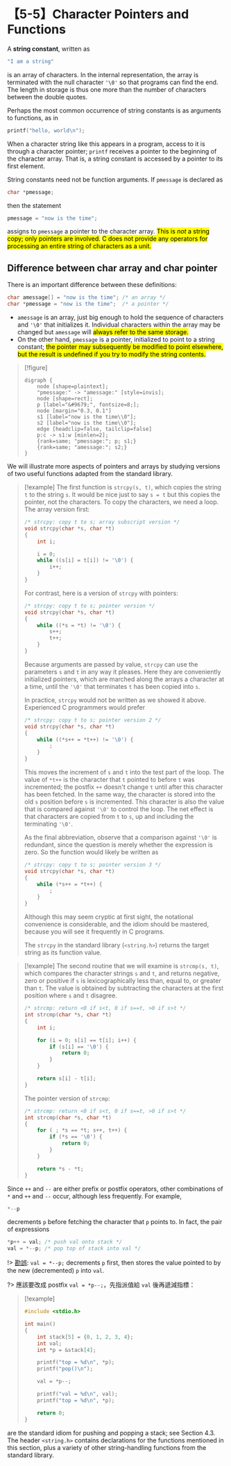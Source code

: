 # 【5-5】Character Pointers and Functions

A **string constant**, written as

```c
"I am a string"
```

is an array of characters. In the internal representation, the array is terminated with the null character `'\0'` so that programs can find the end. The length in storage is thus one more than the number of characters between the double quotes.

Perhaps the most common occurrence of string constants is as arguments to functions, as in

```c
printf("hello, world\n");
```

When a character string like this appears in a program, access to it is through a character pointer; `printf` receives a pointer to the beginning of the character array. That is, a string constant is accessed by a pointer to its first element.

String constants need not be function arguments. If `pmessage` is declared as

```c
char *pmessage;
```

then the statement

```c
pmessage = "now is the time";
```

assigns to `pmessage` a pointer to the character array. <mark>This is *not* a string copy; only pointers are involved.</mark> <mark>C does not provide any operators for processing an entire string of characters as a unit.</mark>

## Difference between char array and char pointer

There is an important difference between these definitions:

```c
char amessage[] = "now is the time"; /* an array */
char *pmessage = "now is the time";  /* a pointer */
```

- `amessage` is an array, just big enough to hold the sequence of characters and `'\0'` that initializes it. Individual characters within the array may be changed but `amessage` will <mark>always refer to the same storage.</mark>
- On the other hand, `pmessage` is a pointer, initialized to point to a string constant; <mark>the pointer may subsequently be modified to point elsewhere, but the result is undefined if you try to modify the string contents.</mark>

> [!figure]
>
> ```graphviz
> digraph {
>     node [shape=plaintext];
>     "pmessage:" -> "amessage:" [style=invis];
>     node [shape=rect];
>     p [label="&#9679;", fontsize=8;];
>     node [margin="0.3, 0.1"]
>     s1 [label="now is the time\\0"];
>     s2 [label="now is the time\\0"];
>     edge [headclip=false, tailclip=false]
>     p:c -> s1:w [minlen=2];
>     {rank=same; "pmessage:"; p; s1;}
>     {rank=same; "amessage:"; s2;}
> }
> ```

We will illustrate more aspects of pointers and arrays by studying versions of two useful functions adapted from the standard library.

> [!example]
> The first function is `strcpy(s, t)`, which copies the string `t` to the string `s`. It would be nice just to say `s = t` but this copies the pointer, not the characters. To copy the characters, we need a loop. The array version first:
>
> ```c
> /* strcpy: copy t to s; array subscript version */
> void strcpy(char *s, char *t)
> {
>     int i;
> 
>     i = 0;
>     while ((s[i] = t[i]) != '\0') {
>         i++;
>     }
> }
> ```
>
> For contrast, here is a version of `strcpy` with pointers:
>
> ```c
> /* strcpy: copy t to s; pointer version */
> void strcpy(char *s, char *t)
> {
>     while ((*s = *t) != '\0') {
>         s++;
>         t++;
>     }
> }
> ```
>
> Because arguments are passed by value, `strcpy` can use the parameters `s` and `t` in any way it pleases. Here they are conveniently initialized pointers, which are marched along the arrays a character at a time, until the `'\0'` that terminates `t` has been copied into `s`.
>
> In practice, `strcpy` would not be written as we showed it above. Experienced C programmers would prefer
>
> ```c
> /* strcpy: copy t to s; pointer version 2 */
> void strcpy(char *s, char *t)
> {
>     while ((*s++ = *t++) != '\0') {
>         ;
>     }
> }
> ```
>
> This moves the increment of `s` and `t` into the test part of the loop. The value of `*t++` is the character that `t` pointed to before `t` was incremented; the postfix `++` doesn't change `t` until after this character has been fetched. In the same way, the character is stored into the old `s` position before `s` is incremented. This character is also the value that is compared against `'\0'` to control the loop. The net effect is that characters are copied from `t` to `s`, up and including the terminating `'\0'`.
>
> As the final abbreviation, observe that a comparison against `'\0'` is redundant, since the question is merely whether the expression is zero. So the function would likely be written as
>
> ```c
> /* strcpy: copy t to s; pointer version 3 */
> void strcpy(char *s, char *t)
> {
>     while (*s++ = *t++) {
>         ;
>     }
> }
> ```
>
> Although this may seem cryptic at first sight, the notational convenience is considerable, and the idiom should be mastered, because you will see it frequently in C programs.
>
> The `strcpy` in the standard library (`<string.h>`) returns the target string as its function value.

> [!example]
> The second routine that we will examine is `strcmp(s, t)`, which compares the character strings `s` and `t`, and returns negative, zero or positive if `s` is lexicographically less than, equal to, or greater than `t`. The value is obtained by subtracting the characters at the first position where `s` and `t` disagree.
>
> ```c
> /* strcmp: return <0 if s<t, 0 if s==t, >0 if s>t */
> int strcmp(char *s, char *t)
> {
>     int i;
> 
>     for (i = 0; s[i] == t[i]; i++) {
>         if (s[i] == '\0') {
>             return 0;
>         }
>     }
>
>     return s[i] - t[i];
> }
> ```
>
> The pointer version of `strcmp`:
>
> ```c
> /* strcmp: return <0 if s<t, 0 if s==t, >0 if s>t */
> int strcmp(char *s, char *t)
> {
>     for ( ; *s == *t; s++, t++) {
>         if (*s == '\0') {
>             return 0;
>         }
>     }
>
>     return *s - *t;
> }
> ```

Since `++` and `--` are either prefix or postfix operators, other combinations of `*` and `++` and `--` occur, although less frequently. For example,

```c
*--p
```

decrements `p` before fetching the character that `p` points to. In fact, the pair of expressions

```c
*p++ = val; /* push val onto stack */
val = *--p; /* pop top of stack into val */
```

!> [勘誤][]: `val = *--p;` decrements `p` first, then stores the value pointed to by the new (decremented) `p` into `val`.

?> 應該要改成 postfix `val = *p--;`，先指派值給 `val` 後再遞減指標：

> [!example]
>
> ```c
> #include <stdio.h>
> 
> int main()
> {
>     int stack[5] = {0, 1, 2, 3, 4};
>     int val;
>     int *p = &stack[4];
> 
>     printf("top = %d\n", *p);
>     printf("pop()\n");
> 
>     val = *p--;
> 
>     printf("val = %d\n", val);
>     printf("top = %d\n", *p);
> 
>     return 0;
> }
> ```

[勘誤]: https://users.cs.utah.edu/~aburtsev/238P/2018fall/discussions/discussion02-c-basics-ptrs-code/kernigham-and-richie-C-book-errata.txt

are the standard idiom for pushing and popping a stack; see Section 4.3.
The header `<string.h>` contains declarations for the functions mentioned in this section, plus a variety of other string-handling functions from the standard library.

